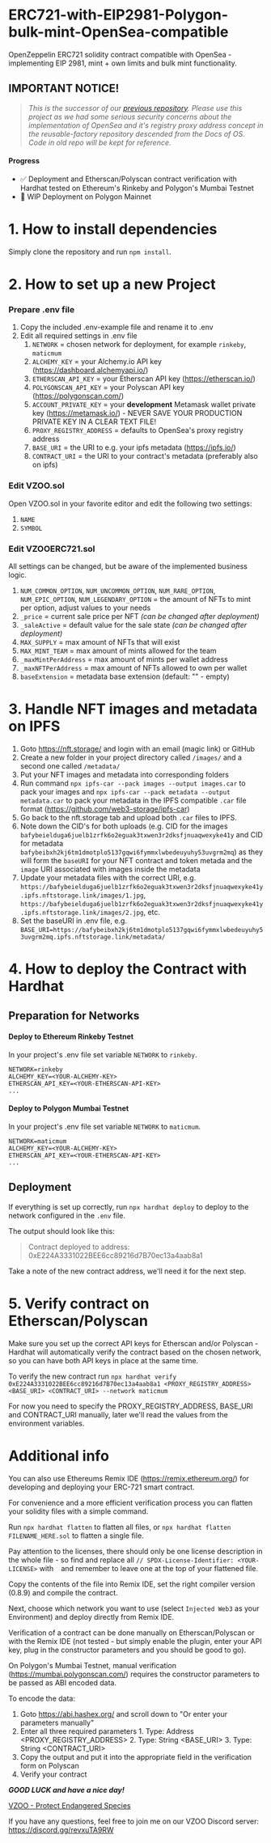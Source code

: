 # ERC721-with-EIP2981-Polygon-bulk-mint-OpenSea-compatible
OpenZeppelin ERC721 solidity contract compatible with OpenSea - implementing EIP 2981, mint + own limits and bulk mint functionality.

## IMPORTANT NOTICE!

> *This is the successor of our [previous repository](https://github.com/vzoo/ERC721-with-EIP2981-and-reusable-factory-for-OpenSea). Please use this project as we had some serious security concerns about the implementation of OpenSea and it's registry proxy address concept in the reusable-factory repository descended from the Docs of OS. Code in old repo will be kept for reference.*

#### Progress

- ✅ Deployment and Etherscan/Polyscan contract verification with Hardhat tested on Ethereum's Rinkeby and Polygon's Mumbai Testnet
- 🔁 WIP Deployment on Polygon Mainnet

# 1. How to install dependencies

Simply clone the repository and run `npm install`.

# 2. How to set up a new Project

### Prepare .env file
1. Copy the included .env-example file and rename it to .env
2. Edit all required settings in .env file
	1. `NETWORK` = chosen network for deployment, for example `rinkeby`, `maticmum`
	2. `ALCHEMY_KEY` = your Alchemy.io API key (https://dashboard.alchemyapi.io/)
	3. `ETHERSCAN_API_KEY` = your Etherscan API key (https://etherscan.io/)
	4. `POLYGONSCAN_API_KEY` = your Polyscan API key (https://polygonscan.com/)
	5. `ACCOUNT_PRIVATE_KEY` = your **development** Metamask wallet private key (https://metamask.io/) - NEVER SAVE YOUR PRODUCTION PRIVATE KEY IN A CLEAR TEXT FILE!
	6. `PROXY_REGISTRY_ADDRESS` = defaults to OpenSea's proxy registry address
	7. `BASE_URI` = the URI to e.g. your ipfs metadata (https://ipfs.io/)
	8. `CONTRACT_URI` = the URI to your contract's metadata (preferably also on ipfs)

### Edit VZOO.sol
Open VZOO.sol in your favorite editor and edit the following two settings:
1. `NAME`
2. `SYMBOL`

### Edit VZOOERC721.sol
All settings can be changed, but be aware of the implemented business logic.

1. `NUM_COMMON_OPTION`, `NUM_UNCOMMON_OPTION`, `NUM_RARE_OPTION`, `NUM_EPIC_OPTION`, `NUM_LEGENDARY_OPTION` = the amount of NFTs to mint per option, adjust values to your needs
2. `_price` = current sale price per NFT *(can be changed after deployment)*
3. `_saleActive` = default value for the sale state *(can be changed after deployment)*
4. `MAX_SUPPLY` = max amount of NFTs that will exist
5.  `MAX_MINT_TEAM` = max amount of mints allowed for the team
6.  `_maxMintPerAddress` = max amount of mints per wallet address
7.  `_maxNFTPerAddress` = max amount of NFTs allowed to own per wallet
8.  `baseExtension` = metadata base extension (default: "" - empty)

# 3. Handle NFT images and metadata on IPFS

1. Goto https://nft.storage/ and login with an email (magic link) or GitHub
2. Create a new folder in your project directory called `/images/` and a second one called `/metadata/`
3. Put your NFT images and metadata into corresponding folders
4. Run command `npx ipfs-car --pack images --output images.car` to pack your images and `npx ipfs-car --pack metadata --output metadata.car` to pack your metadata in the IPFS compatible `.car` file format (https://github.com/web3-storage/ipfs-car)
5. Go back to the nft.storage tab and upload both `.car` files to IPFS.
6. Note down the CID's for both uploads (e.g. CID for the images `bafybeielduga6juelb1zrfk6o2eguak3txwen3r2dksfjnuaqwexyke41y` and CID for metadata `bafybeibxh2kj6tm1dmotplo5137gqwi6fymmxlwbedeuyuhy53uvgrm2mq`) as they will form the `baseURI` for your NFT contract and token metada and the `image` URI associated with images inside the metadata
7. Update your metadata files with the correct URI, e.g. `https://bafybeielduga6juelb1zrfk6o2eguak3txwen3r2dksfjnuaqwexyke41y.ipfs.nftstorage.link/images/1.jpg`, `https://bafybeielduga6juelb1zrfk6o2eguak3txwen3r2dksfjnuaqwexyke41y.ipfs.nftstorage.link/images/2.jpg`, etc.
8. Set the baseURI in .env file, e.g. `BASE_URI=https://bafybeibxh2kj6tm1dmotplo5137gqwi6fymmxlwbedeuyuhy53uvgrm2mq.ipfs.nftstorage.link/metadata/`

# 4. How to deploy the Contract with Hardhat

## Preparation for Networks

#### Deploy to Ethereum Rinkeby Testnet
In your project's .env file set variable `NETWORK` to `rinkeby`.
```
NETWORK=rinkeby
ALCHEMY_KEY=<YOUR-ALCHEMY-KEY>
ETHERSCAN_API_KEY=<YOUR-ETHERSCAN-API-KEY>
...
```

#### Deploy  to Polygon Mumbai Testnet
In your project's .env file set variable `NETWORK` to `maticmum`.
```
NETWORK=maticmum
ALCHEMY_KEY=<YOUR-ALCHEMY-KEY>
ETHERSCAN_API_KEY=<YOUR-ETHERSCAN-API-KEY>
...
```

## Deployment
If everything is set up correctly, run `npx hardhat deploy` to deploy to the network configured in the `.env` file.

The output should look like this: 
> Contract deployed to address: 0xE224A3331022BEE6cc89216d7B70ec13a4aab8a1

Take a note of the new contract address, we'll need it for the next step.

# 5. Verify contract on Etherscan/Polyscan
Make sure you set up the correct API keys for Etherscan and/or Polyscan - Hardhat will automatically verify the contract based on the chosen network, so you can have both API keys in place at the same time.

To verify the new contract run `npx hardhat verify 0xE224A3331022BEE6cc89216d7B70ec13a4aab8a1 <PROXY_REGISTRY_ADDRESS> <BASE_URI> <CONTRACT_URI> --network maticmum`

For now you need to specify the PROXY_REGISTRY_ADDRESS, BASE_URI and CONTRACT_URI manually, later we'll read the values from the environment variables.

# Additional info
You can also use Ethereums Remix IDE (https://remix.ethereum.org/) for developing and deploying your ERC-721 smart contract.

For convenience and a more efficient verification process you can flatten your solidity files with a simple command.

Run `npx hardhat flatten` to flatten all files, or `npx hardhat flatten FILENAME_HERE.sol` to flatten a single file.

Pay attention to the licenses, there should only be one license description in the whole file - so find and replace all `// SPDX-License-Identifier: <YOUR-LICENSE>` with ` ` and remember to leave one at the top of your flattened file.

Copy the contents of the file into Remix IDE, set the right compiler version (0.8.9) and compile the contract.

Next, choose which network you want to use (select `Injected Web3` as your Environment) and deploy directly from Remix IDE.

Verification of a contract can be done manually on Etherscan/Polyscan or with the Remix IDE (not tested - but simply enable the plugin, enter your API key, plug in the constructor parameters and you should be good to go).

On Polygon's Mumbai Testnet, manual verification (https://mumbai.polygonscan.com/) requires the constructor parameters to be passed as ABI encoded data.

To encode the data:

1. Goto https://abi.hashex.org/ and scroll down to "Or enter your parameters manually"
2. Enter all three required parameters
		1. Type: Address <PROXY_REGISTRY_ADDRESS>
		2. Type: String <BASE_URI>
		3. Type: String <CONTRACT_URI>
3. Copy the output and put it into the appropriate field in the verification form on Polyscan
4. Verify your contract

***GOOD LUCK and have a nice day!***

[VZOO - Protect Endangered Species](https://vzoo.info)

If you have any questions, feel free to join me on our VZOO Discord server: https://discord.gg/revxuTA9RW
